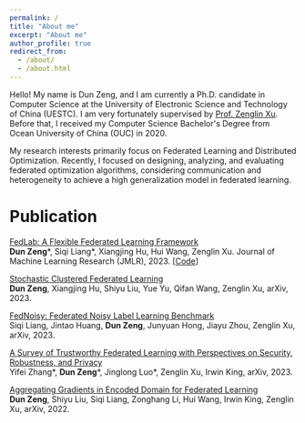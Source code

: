 ```yaml
---
permalink: /
title: "About me"
excerpt: "About me"
author_profile: true
redirect_from: 
  - /about/
  - /about.html
---
```


Hello! My name is Dun Zeng, and I am currently a Ph.D. candidate in Computer Science at the University of Electronic Science and Technology of China (UESTC). I am very fortunately supervised by [Prof. Zenglin Xu](https://scholar.google.com/citations?hl=zh-CN&user=gF0H9nEAAAAJ). Before that, I received my Computer Science Bachelor's Degree from Ocean University of China (OUC) in 2020.

My research interests primarily focus on Federated Learning and Distributed Optimization. Recently, I focused on designing, analyzing, and evaluating federated optimization algorithms, considering communication and heterogeneity to achieve a high generalization model in federated learning.

Publication
======

[FedLab: A Flexible Federated Learning Framework](https://www.jmlr.org/papers/volume24/22-0440/22-0440.pd)  
**Dun Zeng**\*, Siqi Liang\*, Xiangjing Hu, Hui Wang, Zenglin Xu. Journal of Machine Learning Research (JMLR), 2023. [[Code](https://github.com/SMILELab-FL/FedLab)]

[Stochastic Clustered Federated Learning](https://arxiv.org/abs/2303.00897)  
**Dun Zeng**, Xiangjing Hu, Shiyu Liu, Yue Yu, Qifan Wang, Zenglin Xu, arXiv, 2023.

[FedNoisy: Federated Noisy Label Learning Benchmark](https://arxiv.org/abs/2306.11650)  
Siqi Liang, Jintao Huang, **Dun Zeng**, Junyuan Hong, Jiayu Zhou, Zenglin Xu, arXiv, 2023.

[A Survey of Trustworthy Federated Learning with Perspectives on Security, Robustness, and Privacy](https://arxiv.org/abs/2302.10637)  
Yifei Zhang\*, **Dun Zeng**\*, Jinglong Luo\*, Zenglin Xu, Irwin King, arXiv, 2023.  

[Aggregating Gradients in Encoded Domain for Federated Learning](https://arxiv.org/abs/2205.13216)  
**Dun Zeng**, Shiyu Liu, Siqi Liang, Zonghang Li, Hui Wang, Irwin King, Zenglin Xu, arXiv, 2022.
